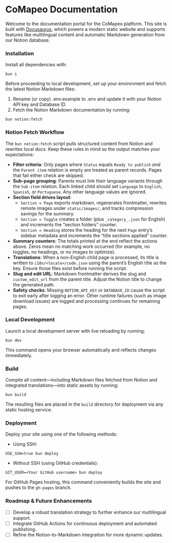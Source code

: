 # CoMapeo Documentation

Welcome to the documentation portal for the CoMapeo platform. This site is built with [Docusaurus](https://docusaurus.io/), which powers a modern static website and supports features like multilingual content and automatic Markdown generation from our Notion database.

### Installation

Install all dependencies with:

```
bun i
```

Before proceeding to local development, set up your environment and fetch the latest Notion Markdown files:

1. Rename (or copy) .env.example to .env and update it with your Notion API key and Database ID.
2. Fetch the Notion Markdown documentation by running:

```
bun notion:fetch
```

### Notion Fetch Workflow

The `bun notion:fetch` script pulls structured content from Notion and rewrites local docs. Keep these rules in mind so the output matches your expectations:

- **Filter criteria**: Only pages where `Status` equals `Ready to publish` _and_ the `Parent item` relation is empty are treated as parent records. Pages that fail either check are skipped.
- **Sub-page grouping**: Parents must link their language variants through the `Sub-item` relation. Each linked child should set `Language` to `English`, `Spanish`, or `Portuguese`. Any other language values are ignored.
- **Section field drives layout**:
  - `Section = Page` exports markdown, regenerates frontmatter, rewrites remote images under `static/images/`, and tracks compression savings for the summary.
  - `Section = Toggle` creates a folder (plus `_category_.json` for English) and increments the “section folders” counter.
  - `Section = Heading` stores the heading for the next `Page` entry’s sidebar metadata and increments the “title sections applied” counter.
- **Summary counters**: The totals printed at the end reflect the actions above. Zeros mean no matching work occurred (for example, no toggles, no headings, or no images to optimize).
- **Translations**: When a non-English child page is processed, its title is written to `i18n/<locale>/code.json` using the parent’s English title as the key. Ensure those files exist before running the script.
- **Slug and edit URL**: Markdown frontmatter derives the slug and `custom_edit_url` from the parent title. Adjust the Notion title to change the generated path.
- **Safety checks**: Missing `NOTION_API_KEY` or `DATABASE_ID` cause the script to exit early after logging an error. Other runtime failures (such as image download issues) are logged and processing continues for remaining pages.

### Local Development

Launch a local development server with live reloading by running:

```
bun dev
```

This command opens your browser automatically and reflects changes immediately.

### Build

Compile all content—including Markdown files fetched from Notion and integrated translations—into static assets by running:

```
bun build
```

The resulting files are placed in the `build` directory for deployment via any static hosting service.

### Deployment

Deploy your site using one of the following methods:

- Using SSH:

```
USE_SSH=true bun deploy
```

- Without SSH (using GitHub credentials):

```
GIT_USER=<Your GitHub username> bun deploy
```

For GitHub Pages hosting, this command conveniently builds the site and pushes to the `gh-pages` branch.

### Roadmap & Future Enhancements

- [ ] Develop a robust translation strategy to further enhance our multilingual support.
- [ ] Integrate GitHub Actions for continuous deployment and automated publishing.
- [ ] Refine the Notion-to-Markdown integration for more dynamic updates.
